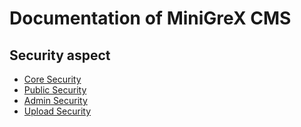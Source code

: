 # Documentation of MiniGreX CMS
## Security aspect
- [Core Security](core-security.md)
- [Public Security](public-security.md)
- [Admin Security](admin-security.md)
- [Upload Security](security_upload_function.md)




